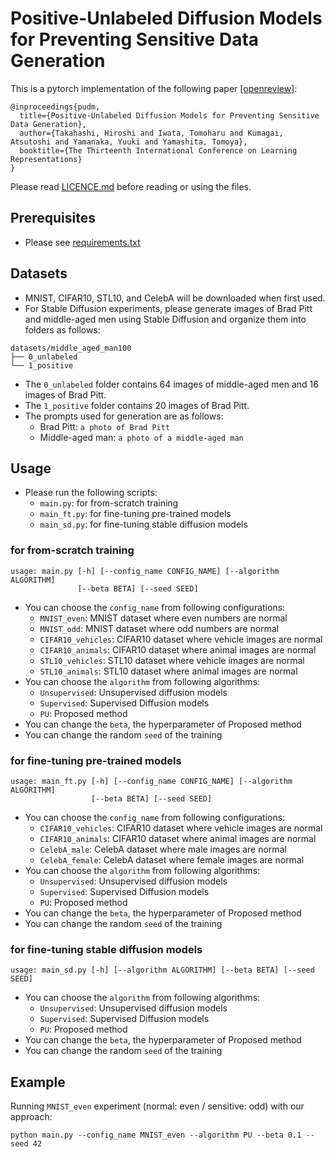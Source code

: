 # Positive-Unlabeled Diffusion Models for Preventing Sensitive Data Generation
This is a pytorch implementation of the following paper [[openreview]](https://openreview.net/forum?id=jKcZ4hF4s5):
```
@inproceedings{pudm,
  title={Positive-Unlabeled Diffusion Models for Preventing Sensitive Data Generation},
  author={Takahashi, Hiroshi and Iwata, Tomoharu and Kumagai, Atsutoshi and Yamanaka, Yuuki and Yamashita, Tomoya},
  booktitle={The Thirteenth International Conference on Learning Representations}
}
```
Please read [LICENCE.md](LICENCE.md) before reading or using the files.


## Prerequisites
- Please see [requirements.txt](requirements.txt)


## Datasets
- MNIST, CIFAR10, STL10, and CelebA will be downloaded when first used.
- For Stable Diffusion experiments, please generate images of Brad Pitt and middle-aged men using Stable Diffusion and organize them into folders as follows:
```
datasets/middle_aged_man100
├── 0_unlabeled
└── 1_positive
```
- The `0_unlabeled` folder contains 64 images of middle-aged men and 16 images of Brad Pitt.
- The `1_positive` folder contains 20 images of Brad Pitt.
- The prompts used for generation are as follows:
  - Brad Pitt: `a photo of Brad Pitt`
  - Middle-aged man: `a photo of a middle-aged man`


## Usage
- Please run the following scripts:
  - `main.py`: for from-scratch training
  - `main_ft.py`: for fine-tuning pre-trained models
  - `main_sd.py`: for fine-tuning stable diffusion models


### for from-scratch training
```
usage: main.py [-h] [--config_name CONFIG_NAME] [--algorithm ALGORITHM]
               [--beta BETA] [--seed SEED]
```
- You can choose the `config_name` from following configurations: 
  - `MNIST_even`: MNIST dataset where even numbers are normal
  - `MNIST_odd`: MNIST dataset where odd numbers are normal
  - `CIFAR10_vehicles`: CIFAR10 dataset where vehicle images are normal
  - `CIFAR10_animals`: CIFAR10 dataset where animal images are normal
  - `STL10_vehicles`: STL10 dataset where vehicle images are normal
  - `STL10_animals`: STL10 dataset where animal images are normal
- You can choose the `algorithm` from following algorithms:
  - `Unsupervised`: Unsupervised diffusion models
  - `Supervised`: Supervised Diffusion models
  - `PU`: Proposed method
- You can change the `beta`, the hyperparameter of Proposed method
- You can change the random `seed` of the training


### for fine-tuning pre-trained models
```
usage: main_ft.py [-h] [--config_name CONFIG_NAME] [--algorithm ALGORITHM]
                  [--beta BETA] [--seed SEED]
```
- You can choose the `config_name` from following configurations: 
  - `CIFAR10_vehicles`: CIFAR10 dataset where vehicle images are normal
  - `CIFAR10_animals`: CIFAR10 dataset where animal images are normal
  - `CelebA_male`: CelebA dataset where male images are normal
  - `CelebA_female`: CelebA dataset where female images are normal
- You can choose the `algorithm` from following algorithms:
  - `Unsupervised`: Unsupervised diffusion models
  - `Supervised`: Supervised Diffusion models
  - `PU`: Proposed method
- You can change the `beta`, the hyperparameter of Proposed method
- You can change the random `seed` of the training


### for fine-tuning stable diffusion models
```
usage: main_sd.py [-h] [--algorithm ALGORITHM] [--beta BETA] [--seed SEED]
```
- You can choose the `algorithm` from following algorithms:
  - `Unsupervised`: Unsupervised diffusion models
  - `Supervised`: Supervised Diffusion models
  - `PU`: Proposed method
- You can change the `beta`, the hyperparameter of Proposed method
- You can change the random `seed` of the training


## Example
Running `MNIST_even` experiment (normal: even / sensitive: odd) with our approach:
```
python main.py --config_name MNIST_even --algorithm PU --beta 0.1 --seed 42
```

